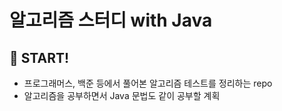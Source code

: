 # 알고리즘 스터디 with Java

## 📌 START!

- 프로그래머스, 백준 등에서 풀어본 알고리즘 테스트를 정리하는 repo
- 알고리즘을 공부하면서 Java 문법도 같이 공부할 계획